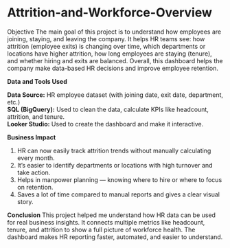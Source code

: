 # Attrition-and-Workforce-Overview

Objective
The main goal of this project is to understand how employees are joining, staying, and leaving the company.
 It helps HR teams see:
how attrition (employee exits) is changing over time, which departments or locations have higher attrition, how long employees are staying (tenure), and whether hiring and exits are balanced.
Overall, this dashboard helps the company make data-based HR decisions and improve employee retention.


**Data and Tools Used**

**Data Source:** HR employee dataset (with joining date, exit date, department, etc.)                                                                                                                                
**SQL (BigQuery):** Used to clean the data, calculate KPIs like headcount, attrition, and tenure.                                                                                                                    
**Looker Studio:** Used to create the dashboard and make it interactive.

**Business Impact**
1) HR can now easily track attrition trends without manually calculating every month.
2) It’s easier to identify departments or locations with high turnover and take action.
3) Helps in manpower planning — knowing where to hire or where to focus on retention.
4) Saves a lot of time compared to manual reports and gives a clear visual story.


**Conclusion**
This project helped me understand how HR data can be used for real business insights.
It connects multiple metrics like headcount, tenure, and attrition to show a full picture of workforce health.
The dashboard makes HR reporting faster, automated, and easier to understand.


